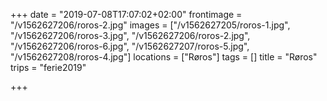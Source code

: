 +++
date = "2019-07-08T17:07:02+02:00"
frontimage = "/v1562627206/roros-2.jpg"
images = ["/v1562627205/roros-1.jpg", "/v1562627206/roros-3.jpg", "/v1562627206/roros-2.jpg", "/v1562627206/roros-6.jpg", "/v1562627207/roros-5.jpg", "/v1562627208/roros-4.jpg"]
locations = ["Røros"]
tags = []
title = "Røros"
trips = "ferie2019"

+++
